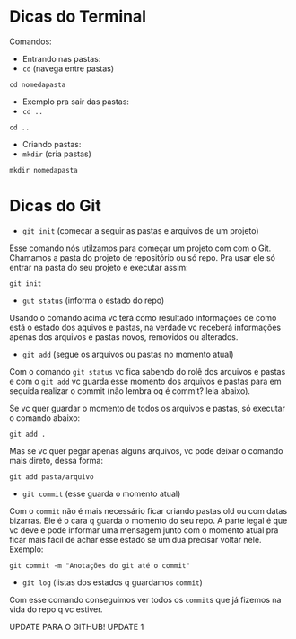 # Dicas do Terminal

Comandos:

- Entrando nas pastas:
- `cd` (navega entre pastas)

```
cd nomedapasta
```
- Exemplo pra sair das pastas:
- `cd ..`

```
cd ..
```
- Criando pastas:
- `mkdir` (cria pastas)
```
mkdir nomedapasta
```

# Dicas do Git

- `git init` (começar a seguir as pastas e arquivos de um projeto)

Esse comando nós utilzamos para começar um projeto com com o Git.
Chamamos a pasta do projeto de repositório ou só repo. Pra usar ele só entrar na pasta do seu projeto e executar assim:
```
git init
```

- `gut status` (informa o estado do repo)

Usando o comando acima vc terá como resultado informações de como está o estado dos aquivos e pastas, na verdade vc receberá informações apenas dos arquivos e pastas novos, removidos ou alterados.

- `git add` (segue os arquivos ou pastas no momento atual)

Com o comando `git status` vc fica sabendo do rolê dos arquivos e pastas e com o `git add` vc guarda esse momento dos arquivos e pastas para em seguida realizar o commit (não lembra oq é commit? leia abaixo).

Se vc quer guardar o momento de todos os arquivos e pastas, só executar o comando abaixo:
```
git add .
```

Mas se vc quer pegar apenas alguns arquivos, vc pode deixar o comando mais direto, dessa forma:

```
git add pasta/arquivo
```

- `git commit` (esse guarda o momento atual)

Com o `commit` não é mais necessário ficar criando pastas old ou com datas bizarras. Ele é o cara q guarda o momento do seu repo.
A parte legal é que vc deve e pode informar uma mensagem junto com o momento atual pra ficar mais fácil de achar esse estado se um dua precisar voltar nele. Exemplo:

```
git commit -m "Anotações do git até o commit"
```

- `git log` (listas dos estados q guardamos `commit`)

Com esse comando conseguimos ver todos os `commit`s que já fizemos na vida do repo q vc estiver.

UPDATE PARA O GITHUB!
UPDATE 1